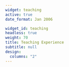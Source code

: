 ```yaml
---
widget: teaching
active: true
date_format: Jan 2006

widget_id: teaching
headless: true
weight: 70
title: Teaching Experience
subtitle: null
design:
  columns: "2"
---
```

